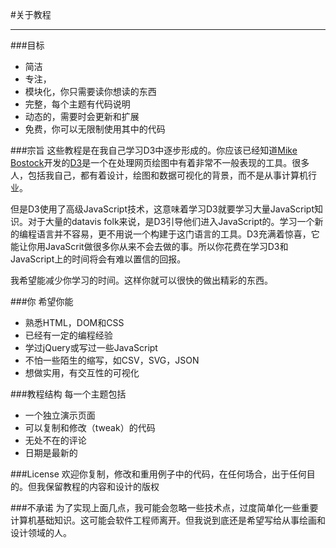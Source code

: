 #关于教程
****
###目标
*	简洁
*	专注，
*	模块化，你只需要读你想读的东西
*	完整，每个主题有代码说明
*	动态的，需要时会更新和扩展
*	免费，你可以无限制使用其中的代码

###宗旨
这些教程是在我自己学习D3中逐步形成的。你应该已经知道[Mike Bostock](http://bost.ocks.org/mike/)开发的[D3](http://mbostock.github.com/d3/)是一个在处理网页绘图中有着非常不一般表现的工具。很多人，包括我自己，都有着设计，绘图和数据可视化的背景，而不是从事计算机行业。

但是D3使用了高级JavaScript技术，这意味着学习D3就要学习大量JavaScript知识。对于大量的datavis folk来说，是D3引导他们进入JavaScript的。学习一个新的编程语言并不容易，更不用说一个构建于这门语言的工具。D3充满着惊喜，它能让你用JavaScrit做很多你从来不会去做的事。所以你花费在学习D3和JavaScript上的时间将会有难以置信的回报。

我希望能减少你学习的时间。这样你就可以很快的做出精彩的东西。

###你
希望你能

*	熟悉HTML，DOM和CSS
*	已经有一定的编程经验
*	学过jQuery或写过一些JavaScript
*	不怕一些陌生的缩写，如CSV，SVG，JSON
*	想做实用，有交互性的可视化

###教程结构
每一个主题包括

*	一个独立演示页面
*	可以复制和修改（tweak）的代码
*	无处不在的评论
*	日期是最新的

###License
欢迎你复制，修改和重用例子中的代码，在任何场合，出于任何目的。但我保留教程的内容和设计的版权

###不承诺
为了实现上面几点，我可能会忽略一些技术点，过度简单化一些重要计算机基础知识。这可能会软件工程师离开。但我说到底还是希望写给从事绘画和设计领域的人。